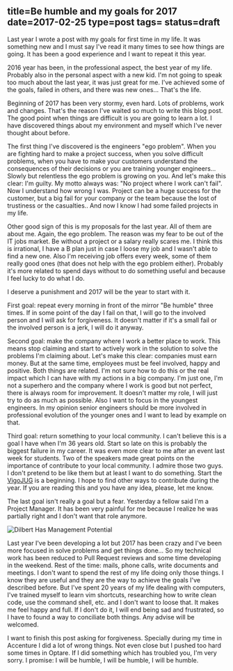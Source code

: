 title=Be humble and my goals for 2017
date=2017-02-25
type=post
tags=
status=draft
---------

Last year I wrote a post with my goals for first time in my life. It was something new and I must say I've read it many times to see how things are going. It has been a good experience and I want to repeat it this year.

2016 year has been, in the professional aspect, the best year of my life. Probably also in the personal aspect with a new kid. I'm not going to speak too much about the last year, it was just great for me. I've achieved some of the goals, failed in others, and there was new ones... That's the life.

Beginning of 2017 has been very stormy, even hard. Lots of problems, work and changes. That's the reason I've waited so much to write this blog post. The good point when things are difficult is you are going to learn a lot. I have discovered things about my environment and myself which I've never thought about before.

The first thing I've discovered is the engineers "ego problem". When you are fighting hard to make a project success, when you solve difficult problems, when you have to make your customers understand the consequences of their decisions or you are training younger engineers... Slowly but relentless the ego problem is growing on you. And let's make this clear: I'm guilty. My motto always was: "No project where I work can't fail". Now I understand how wrong I was. Project can be a huge success for the customer, but a big fail for your company or the team because the lost of trustiness or the casualties.. And now I know I had some failed projects in my life.

Other good sign of this is my proposals for the last year. All of them are about me. Again, the ego problem. The reason was my fear to be out of the IT jobs market. Be without a project or a salary really scares me. I think this is irrational, I have a B plan just in case I loose my job and I wasn't able to find a new one. Also I'm receiving job offers every week, some of them really good ones (that does not help with the ego problem either). Probably it's more related to spend days without to do something useful and because I feel lucky to do what I do.

I deserve a punishment and 2017 will be the year to start with it.

First goal: repeat every morning in front of the mirror "Be humble" three times. If in some point of the day I fail on that, I will go to the involved person and I will ask for forgiveness. It doesn't matter if it's a small fail or the involved person is a jerk, I will do it anyway.

Second goal: make the company where I work a better place to work. This means stop claiming and start to actively work in the solution to solve the problems I'm claiming about. Let's make this clear: companies must earn money. But at the same time, employees must be feel involved, happy and positive. Both things are related. I'm not sure how to do this or the real impact which I can have with my actions in a big company. I'm just one, I'm not a superhero and the company where I work is good but not perfect, there is always room for improvement. It doesn't matter my role, I will just try to do as much as possible. Also I want to focus in the youngest engineers. In my opinion senior engineers should be more involved in professional evolution of the younger ones and I want to lead by example on that.

Third goal: return something to your local community. I can't believe this is a goal I have when I'm 36 years old. Start so late on this is probably the biggest failure in my career. It was even more clear to me after an event last week for students. Two of the speakers made great points on the importance of contribute to your local community. I admire those two guys. I don't pretend to be like them but at least I want to do something. Start the [VigoJUG](https://www.meetup.com/Vigo-JUG/) is a beginning. I hope to find other ways to contribute during the year. If you are reading this and you have any idea, please, let me know.

The last goal isn't really a goal but a fear. Yesterday a fellow said I'm a Project Manager. It has been very painful for me because I realize he was partially right and I don't want that role anymore.

![Dilbert Has Management Potential](http://assets.amuniversal.com/07b853c0c94f013441df005056a9545d)

Last year I've been developing a lot but 2017 has been crazy and I've been more focused in solve problems and get things done... So my technical work has been reduced to Pull Request reviews and some time developing in the weekend. Rest of the time: mails, phone calls, write documents and meetings. I don't want to spend the rest of my life doing only those things. I know they are useful and they are the way to achieve the goals I've described before. But I've spent 20 years of my life dealing with computers, I've trained myself to learn vim shortcuts, researching how to write clean code, use the command shell, etc. and I don't want to loose that. It makes me feel happy and full. If I don't do it, I will end being sad and frustrated, so I have to found a way to conciliate both things. Any advise will be welcomed.

I want to finish this post asking for forgiveness. Specially during my time in Accenture I did a lot of wrong things. Not even close but I pushed too hard some times in Optare. If I did something which has troubled you, I'm very sorry. I promise: I will be humble, I will be humble, I will be humble.
